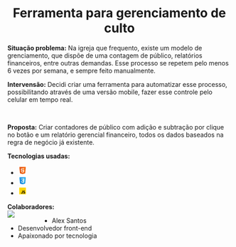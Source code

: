 <h1 align="center">Ferramenta para gerenciamento de culto</h1>

<p>
<strong>Situação problema:</strong> Na igreja que frequento, existe um modelo de grenciamento, que dispõe de uma contagem de público, relatórios financeiros, entre outras demandas. Esse processo se repetem pelo menos 6 vezes por semana, e sempre feito manualmente. 

 <br>

<strong>Intervensão:</strong> Decidi criar uma ferramenta para automatizar esse processo, possibilitando através de uma versão mobile, fazer esse controle pelo celular em tempo real.
</p>

<br>

<p>
<strong>Proposta:</strong> Criar contadores de público com adição e subtração por clique no botão e um relatório gerencial financeiro, todos os dados baseados na regra de negócio já existente.

<br>

<strong>Tecnologias usadas:</strong> 
<ul>
    <li><img src="./images/image-1.png" alt="logo HTML" width="20px"></li>
    <li><img src="./images/image-2.png" alt="logo CSS" width="20px"></li>
    <li><img src="./images/image-3.png" alt="logo JS" width="20px"></li>
</ul>
</p>

<p>
<strong>Colaboradores: </strong> <br>
<img src="https://avatars.githubusercontent.com/u/156544426?s=400&u=94c2bd27f0b97d90343bc6318fd8cc0ae6a51883&v=4" align="left" width="100px">

<p>
<ul>
<li>Alex Santos</li>
<li>Desenvolvedor front-end</li>
<li>Apaixonado por tecnologia</li>
</ul>
</p>

</p>
